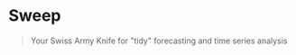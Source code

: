 
<!-- README.md is generated from README.Rmd. Please edit that file -->
Sweep
=====

> Your Swiss Army Knife for "tidy" forecasting and time series analysis
